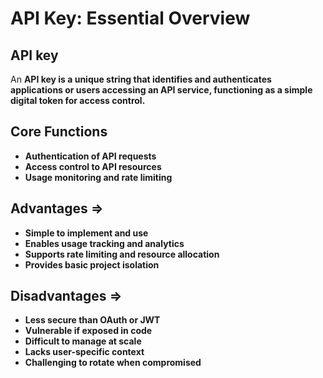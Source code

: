 # API Key: Essential Overview

## API key 

An <strong>API key <strong> is a unique string that identifies and authenticates applications or users accessing an API service, functioning as a simple digital token for access control.

## Core Functions

- Authentication of API requests
- Access control to API resources
- Usage monitoring and rate limiting

## Advantages =>

- Simple to implement and use
- Enables usage tracking and analytics
- Supports rate limiting and resource allocation
- Provides basic project isolation

## Disadvantages =>

- Less secure than OAuth or JWT
- Vulnerable if exposed in code
- Difficult to manage at scale
- Lacks user-specific context
- Challenging to rotate when compromised
